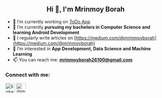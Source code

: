 <h2 align="center">Hi 👋, I'm Mrinmoy Borah</h2>

- 🔭 I’m currently working on [ToDo App](https://github.com/mrinmoyxb/ToDo)
- 🌱 I’m currently **pursuing my bachelors in Computer Science and learning Android Development**
- 📝 I regularly write articles on [https://medium.com/@mrinmoyborah](https://medium.com/@mrinmoyborah)
- 👀 I’m interested in **App Development, Data Science and Machine Learning**
- 📫 You can reach me: **mrinmoyborah26100@gmail.com**

<h3 align="left">Connect with me:</h3>
<p align="left">
<a href="https://linkedin.com/in/linkedin.com/in/mrinmoy-borah-8b68b7290" target="blank"><img align="center" src="https://upload.wikimedia.org/wikipedia/commons/thumb/8/81/LinkedIn_icon.svg/2048px-LinkedIn_icon.svg.png" alt="linkedin.com/in/mrinmoy-borah-8b68b7290" height="30" width="30" /></a>
<a href="https://medium.com/@mrinmoyborah" target="blank"><img align="center" src="https://cdn.icon-icons.com/icons2/2997/PNG/512/medium_logo_icon_187624.png" alt="@mrinmoyborah" height="30" width="30" /></a>
</p>

